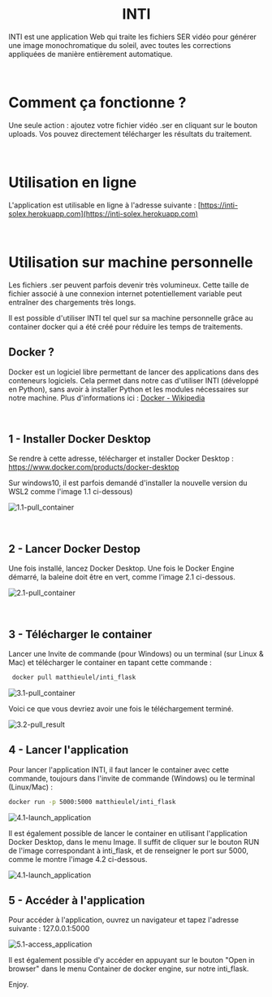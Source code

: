 <h1 align="center"> INTI</h1>

INTI est une application Web qui traite les fichiers SER vidéo pour générer une image monochromatique du soleil, avec toutes les corrections appliquées de manière entièrement automatique.

<br/>

# Comment ça fonctionne ?

Une seule action : ajoutez votre fichier vidéo .ser en cliquant sur le bouton uploads.
Vos pouvez directement télécharger les résultats du traitement.

<br/>

# Utilisation en ligne

L'application est utilisable en ligne à l'adresse suivante : [https://inti-solex.herokuapp.com](https://inti-solex.herokuapp.com)


<br/>

# Utilisation sur machine personnelle

Les fichiers .ser peuvent parfois devenir très volumineux. Cette taille de fichier associé à une connexion internet potentiellement variable peut entraîner des chargements très longs.

Il est possible d'utiliser INTI tel quel sur sa machine personnelle grâce au container docker qui a été créé pour réduire les temps de traitements.

## Docker ?
Docker est un logiciel libre permettant de lancer des applications dans des conteneurs logiciels. Cela permet dans notre cas d'utiliser INTI (développé en Python), sans avoir à installer Python et les modules nécessaires sur notre machine. Plus d'informations ici :  [Docker - Wikipedia](https://fr.wikipedia.org/wiki/Docker_(logiciel))


<br/>

## 1 - Installer Docker Desktop

Se rendre à cette adresse, télécharger et installer Docker Desktop : https://www.docker.com/products/docker-desktop


Sur windows10, il est parfois demandé d'installer la nouvelle version du WSL2 comme l'image 1.1 ci-dessous)

![1.1-pull_container](https://github.com/Vdesnoux/Inti/tree/main/docs/container/wsl2_install.png "1.1")


<br/>

## 2 - Lancer Docker Destop

 Une fois installé, lancez Docker Desktop. Une fois le Docker Engine démarré, la baleine doit être en vert, comme l'image 2.1 ci-dessous.

![2.1-pull_container](https://github.com/Vdesnoux/Inti/tree/main/docs/container/docker_started.png "2.1")


<br/>

 ## 3 - Télécharger le container

 Lancer une Invite de commande (pour Windows) ou un terminal (sur Linux & Mac) et télécharger le container en tapant cette commande :

```bash 
 docker pull matthieulel/inti_flask
```

![3.1-pull_container](https://github.com/Vdesnoux/Inti/tree/main/docs/container/docker_pull_inti_flask.png "3.1")


Voici ce que vous devriez avoir une fois le téléchargement terminé.

![3.2-pull_result](https://github.com/Vdesnoux/Inti/tree/main/docs/container/docker_pull_finish.png "3.2")



## 4 - Lancer l'application

Pour lancer l'application INTI, il faut lancer le container avec cette commande, toujours dans l'invite de commande (Windows) ou le terminal (Linux/Mac) : 

```bash
docker run -p 5000:5000 matthieulel/inti_flask
```

![4.1-launch_application](https://github.com/Vdesnoux/Inti/tree/main/docs/container/launch_inti_flask.png "4.1")



Il est également possible de lancer le container en utilisant l'application Docker Desktop, dans le menu Image. Il suffit de cliquer sur le bouton RUN de l'image correspondant à inti_flask, et de renseigner le port sur 5000, comme le montre l'image 4.2 ci-dessous.

![4.1-launch_application](https://github.com/Vdesnoux/Inti/tree/main/docs/container/launch_from_desktop.png "4.2")



## 5 - Accéder à l'application

Pour accéder à l'application, ouvrez un navigateur et tapez l'adresse suivante : 127.0.0.1:5000

![5.1-access_application](https://github.com/Vdesnoux/Inti/docs/container/result.png "5.1")

Il est également possible d'y accéder en appuyant sur le bouton "Open in browser" dans le menu Container de docker engine, sur notre inti_flask.

Enjoy.

